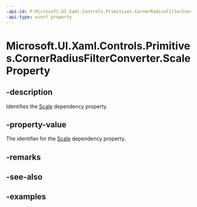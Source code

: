 ```yaml
---
-api-id: P:Microsoft.UI.Xaml.Controls.Primitives.CornerRadiusFilterConverter.ScaleProperty
-api-type: winrt property
---
```


# Microsoft.UI.Xaml.Controls.Primitives.CornerRadiusFilterConverter.ScaleProperty

<!--
public static Windows.UI.Xaml.DependencyProperty ScaleProperty { get; }
-->

## -description

Identifies the [Scale](cornerradiusfilterconverter_scale.md) dependency property.

## -property-value

The identifier for the [Scale](cornerradiusfilterconverter_scale.md) dependency property.

## -remarks

## -see-also

## -examples


